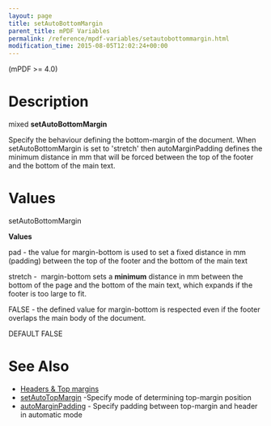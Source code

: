 ```yaml
---
layout: page
title: setAutoBottomMargin
parent_title: mPDF Variables
permalink: /reference/mpdf-variables/setautobottommargin.html
modification_time: 2015-08-05T12:02:24+00:00
---
```


(mPDF >= 4.0)

# Description

mixed **setAutoBottomMargin**

Specify the behaviour defining the bottom-margin of the document. When <span class="parameter"></span><span class="parameter">setAutoBottomMargin</span> is set to 'stretch' then <span class="parameter">autoMarginPadding</span> defines the minimum distance in mm that will be forced between the top of the footer and the bottom of the main text.

# Values

<span class="parameter">setAutoBottomMargin</span>

**Values**

pad - the value for margin-bottom is used to set a fixed distance in mm (padding) between the top of the footer and the bottom of the main text

stretch -  margin-bottom sets a **minimum** distance in mm between the bottom of the page and the bottom of the main text, which expands if the footer is too large to fit.

<span class="smallblock">FALSE</span> - the defined value for margin-bottom is respected even if the footer overlaps the main body of the document.

<span class="smallblock">DEFAULT</span> <span class="smallblock">FALSE</span>

# See Also

<ul>
<li class="manual_boxlist"><a href="{{ "/headers-footers/headers-top-margins.html" | prepend: site.baseurl }}">Headers &amp; Top margins </a></li>
<li class="manual_boxlist"><a href="{{ "/reference/mpdf-variables/setautotopmargin.html" | prepend: site.baseurl }}">setAutoTopMargin</a> -Specify mode of determining top-margin position

</li>
<li class="manual_boxlist"><a href="{{ "/reference/mpdf-variables/automarginpadding.html" | prepend: site.baseurl }}">autoMarginPadding</a> - Specify padding between top-margin and header in automatic mode

</li>
</ul>

